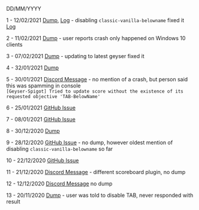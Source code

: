 DD/MM/YYYY

1 - 12/02/2021 [Dump](https://dump.geysermc.org/ktjEy1KrthN2k0fXdaScGAxnOfhwxOwe), [Log](https://pastebin.com/dZ33SyFV) - disabling `classic-vanilla-belowname` fixed it  
				[Log](https://pastebin.com/dZ33SyFV)
 
2 - 11/02/2021 [Dump](https://dump.geysermc.org/tp6mY8STEYt1A8feJ5o0n9OG2ruNCGQM) - user reports crash only happened on Windows 10 clients
 
3 - 07/02/2021 [Dump](https://dump.geysermc.org/pmvGhkZr4FG4HFnlPUptBijGNIv78hdd) - updating to latest geyser fixed it

4 - 32/01/2021 [Dump](https://dump.geysermc.org/BdTnmlE3zJJW7J44TZrUMaQfaybvfpwZ)

5 - 30/01/2021 [Discord Message](https://discord.com/channels/613163671870242838/613168464634576897/805128902255181894) - no mention of a crash, but person said this was spamming in console  
		`[Geyser-Spigot] Tried to update score without the existence of its requested objective 'TAB-BelowName'`

6 - 25/01/2021 [GitHub Issue](https://github.com/GeyserMC/Geyser/issues/1867#issue-793498578)

7 - 08/01/2021 [GitHub Issue](https://github.com/GeyserMC/Geyser/issues/1820#issue-782340484)

8 - 30/12/2020 [Dump](https://dump.geysermc.org/DAMk646gVQh7xoNfPkJL5HhjAwNHUvg5)

9 - 28/12/2020 [GitHub Issue](https://github.com/GeyserMC/Geyser/issues/1497#issuecomment-751824564) - no dump, however oldest mention of disabling `classic-vanilla-belowname` so far

10 - 22/12/2020 [GitHub Issue](https://github.com/GeyserMC/Geyser/issues/1729#issuecomment-749899843)

11 - 21/12/2020 [Discord Message](https://discord.com/channels/613163671870242838/613168464634576897/790658720295157800) - different scoreboard plugin, no dump

12 - 12/12/2020 [Discord Message](https://discord.com/channels/613163671870242838/613168464634576897/789135698996232211) no dump

13 - 20/11/2020 [Dump](https://dump.geysermc.org/HpP96rc2QMrV42ugcaBrFF3ZIB3kq1Ec) - user was told to disable TAB, never responded with result
